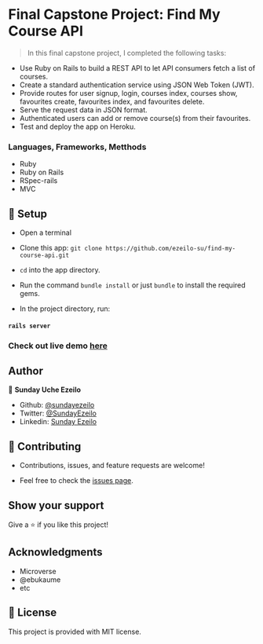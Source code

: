 # Final Capstone Project: Find My Course API

> In this final capstone project, I completed the following tasks:

- Use Ruby on Rails to build a REST API to let API consumers fetch a list of courses.
- Create a standard authentication service using JSON Web Token (JWT).
- Provide routes for user signup, login, courses index, courses show, favourites create, favourites index, and favourites delete.
- Serve the request data in JSON format.
- Authenticated users can add or remove course(s) from their favourites.
- Test and deploy the app on Heroku.


### Languages, Frameworks, Metthods

- Ruby
- Ruby on Rails
- RSpec-rails
- MVC

## 📝 Setup

 - Open a terminal
 
 - Clone this app: 
        ```
        git clone https://github.com/ezeilo-su/find-my-course-api.git
        ```

- ```cd``` into the app directory.

- Run the command ```bundle install``` or just ```bundle``` to install the required gems.

- In the project directory, run:

#### `rails server`


### Check out live demo [here](https://findmycourseapi.herokuapp.com/api/v1/courses)


## Author

👤 **Sunday Uche Ezeilo**

- Github: [@sundayezeilo](https://github.com/ezeilo-su)
- Twitter: [@SundayEzeilo](https://twitter.com/SundayEzeilo)
- Linkedin: [Sunday Ezeilo](https://www.linkedin.com/in/sundayezeilo/)


## 🤝 Contributing

- Contributions, issues, and feature requests are welcome!

- Feel free to check the [issues page](https://github.com/ezeilo-su/find-my-course-api/issues).

## Show your support

Give a ⭐️ if you like this project!


## Acknowledgments

- Microverse
- @ebukaume
- etc

## 📝 License

This project is provided with MIT license.